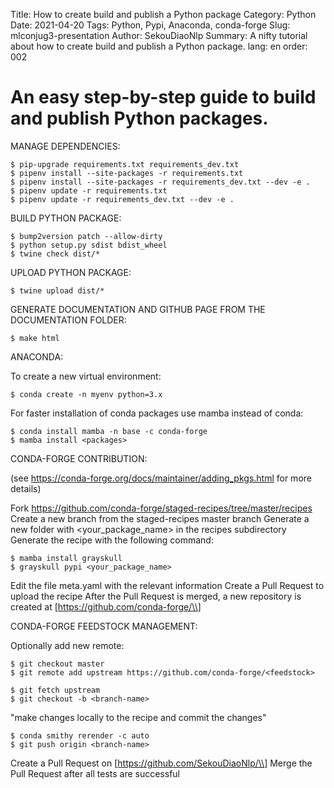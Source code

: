 Title: How to create build and publish a Python package
Category: Python
Date: 2021-04-20
Tags: Python, Pypi, Anaconda, conda-forge
Slug: mlconjug3-presentation
Author: SekouDiaoNlp
Summary: A nifty tutorial about how to create build and publish a Python package.
lang: en
order: 002

# An easy step-by-step guide to build and publish Python packages.

MANAGE DEPENDENCIES:

    $ pip-upgrade requirements.txt requirements_dev.txt
    $ pipenv install --site-packages -r requirements.txt
    $ pipenv install --site-packages -r requirements_dev.txt --dev -e .
    $ pipenv update -r requirements.txt
    $ pipenv update -r requirements_dev.txt --dev -e .

BUILD PYTHON PACKAGE:

    $ bump2version patch --allow-dirty
    $ python setup.py sdist bdist_wheel
    $ twine check dist/*

UPLOAD PYTHON PACKAGE:

    $ twine upload dist/*

GENERATE DOCUMENTATION AND GITHUB PAGE FROM THE DOCUMENTATION FOLDER:

    $ make html

ANACONDA:

To create a new virtual environment:

    $ conda create -n myenv python=3.x

For faster installation of conda packages use mamba instead of conda:

    $ conda install mamba -n base -c conda-forge
    $ mamba install <packages>

CONDA-FORGE CONTRIBUTION:

(see <https://conda-forge.org/docs/maintainer/adding_pkgs.html> for more
details)

Fork <https://github.com/conda-forge/staged-recipes/tree/master/recipes>
Create a new branch from the staged-recipes master branch Generate a new
folder with &lt;your\_package\_name&gt; in the recipes subdirectory
Generate the recipe with the following command:

    $ mamba install grayskull
    $ grayskull pypi <your_package_name>

Edit the file meta.yaml with the relevant information Create a Pull
Request to upload the recipe After the Pull Request is merged, a new
repository is created at [https://github.com/conda-forge/\\]

CONDA-FORGE FEEDSTOCK MANAGEMENT:

Optionally add new remote:

    $ git checkout master
    $ git remote add upstream https://github.com/conda-forge/<feedstock>

    $ git fetch upstream
    $ git checkout -b <branch-name>

"make changes locally to the recipe and commit the changes"

    $ conda smithy rerender -c auto
    $ git push origin <branch-name>

Create a Pull Request on [https://github.com/SekouDiaoNlp/\\] Merge the
Pull Request after all tests are successful

  [https://github.com/conda-forge/\\]: https://github.com/conda-forge/\
  [https://github.com/SekouDiaoNlp/\\]: https://github.com/SekouDiaoNlp/\